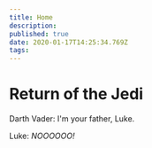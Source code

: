 ```yaml
---
title: Home
description: 
published: true
date: 2020-01-17T14:25:34.769Z
tags: 
---
```


# Return of the Jedi

Darth Vader: I'm your father, Luke.

Luke: *NOOOOOO!*
